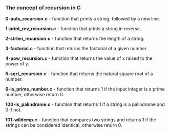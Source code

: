 ### The concept of recursion in C

**0-puts_recursion.c** - function that prints a string, followed by a new line.

**1-print_rev_recursion.c** - function that prints a string in reverse.

**2-strlen_recursion.c** - function that returns the length of a string.

**3-factorial.c** - function that returns the factorial of a given number.

**4-pow_recursion.c** - function that returns the value of x raised to the power of y.

**5-sqrt_recursion.c** - function that returns the natural square root of a number.

**6-is_prime_number.c** - function that returns 1 if the input integer is a prime number, otherwise return 0.

**100-is_palindrome.c** - function that returns 1 if a string is a palindrome and 0 if not.

**101-wildcmp.c** - function that compares two strings and returns 1 if the strings can be considered identical, otherwise return 0.
